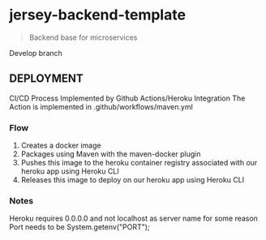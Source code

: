 # jersey-backend-template
> Backend base for microservices

Develop branch

## DEPLOYMENT

CI/CD Process Implemented by Github Actions/Heroku Integration
The Action is implemented in .github/workflows/maven.yml

### Flow

1. Creates a docker image
2. Packages using Maven with the maven-docker plugin
3. Pushes this image to the heroku container registry associated with our heroku app using Heroku CLI
4. Releases this image to deploy on our heroku app using Heroku CLI

### Notes

Heroku requires 0.0.0.0 and not localhost as server name for some reason
Port needs to be System.getenv("PORT");


